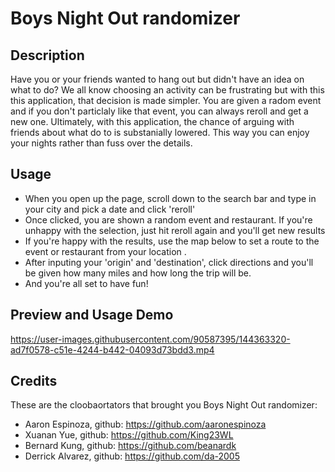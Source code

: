 # Boys Night Out randomizer

## Description

Have you or your friends wanted to hang out but didn't have an idea on what to do? We all know choosing an activity can be frustrating but with this this application, that decision is made simpler. You are given a radom event and if you don't particlaly like that event, you can always reroll and get a new one. Ultimately, with this application, the chance of arguing with friends about what do to is substanially lowered. This way you can enjoy your nights rather than fuss over the details.

## Usage

- When you open up the page, scroll down to the search bar and type in your city and pick a date and click 'reroll'
- Once clicked, you are shown a random event and restaurant. If you're unhappy with the selection, just hit reroll again and you'll get new results
- If you're happy with the results, use the map below to set a route to the event or restaurant from your location .
- After inputing your 'origin' and 'destination', click directions and you'll be given how many miles and how long the trip will be. 
- And you're all set to have fun!

## Preview and Usage Demo

https://user-images.githubusercontent.com/90587395/144363320-ad7f0578-c51e-4244-b442-04093d73bdd3.mp4

## Credits

These are the cloobaortators that brought you Boys Night Out randomizer:
- Aaron Espinoza, github: https://github.com/aaronespinoza
- Xuanan Yue, github: https://github.com/King23WL
- Bernard Kung, github: https://github.com/beanardk
- Derrick Alvarez, github: https://github.com/da-2005